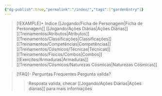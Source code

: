 ```yaml
---
{"dg-publish":true,"permalink":"/index/","tags":["gardenEntry"]}
---
```




> [!EXAMPLE]+ Indice
> [[Jogando/Ficha de Personagem\|Ficha de Personagem]]
> [[Jogando/Ações Diárias\|Ações Diárias]]
> [[Treinamentos/Atributos\|Atributos]]
> [[Treinamentos/Classificações\|Classificações]]
> [[Treinamentos/Competências\|Competências]]
> [[Treinamentos/Cósmicos/Técnicas\|Técnicas]]
> [[Treinamentos/Fisicos/Combos\|Combos]]
> [[Exercitos/Armaduras\|Armaduras]]
>[[Treinamentos/Cósmicos/Naturezas Cósmicas\|Naturezas Cósmicas]]

> [!FAQ]- Perguntas Frequentes
> Pergunta valida?
> >Resposta valida, checar [[Jogando/Ações Diárias\|Ações diarias]] para mais informações



<script src="https://giscus.app/client.js"
        data-repo="Pl1z3r/suvantagi-wiki"
        data-repo-id="R_kgDONYZixw"
        data-category="Wiki Comments"
        data-category-id="DIC_kwDONYZix84Ck34K"
        data-mapping="pathname"
        data-strict="1"
        data-reactions-enabled="1"
        data-emit-metadata="0"
        data-input-position="top"
        data-theme="preferred_color_scheme"
        data-lang="pt"
        data-loading="lazy"
        crossorigin="anonymous"
        async>
</script>